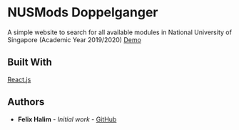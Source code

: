 # NUSMods Doppelganger

A simple website to search for all available modules in National University of Singapore (Academic Year 2019/2020)
[Demo](https://felixhalim.github.io/nusmods-doppelganger/)

## Built With

[React.js](https://github.com/facebook/create-react-app)

## Authors

- **Felix Halim** - _Initial work_ - [GitHub](https://github.com/felixhalim)
